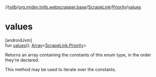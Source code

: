 //[tvlib](../../../../index.md)/[org.mjdev.tvlib.webscrapper.base](../../index.md)/[ScrapeLink](../index.md)/[Priority](index.md)/[values](values.md)

# values

[androidJvm]\
fun [values](values.md)(): [Array](https://kotlinlang.org/api/latest/jvm/stdlib/kotlin/-array/index.html)&lt;[ScrapeLink.Priority](index.md)&gt;

Returns an array containing the constants of this enum type, in the order they're declared.

This method may be used to iterate over the constants.
